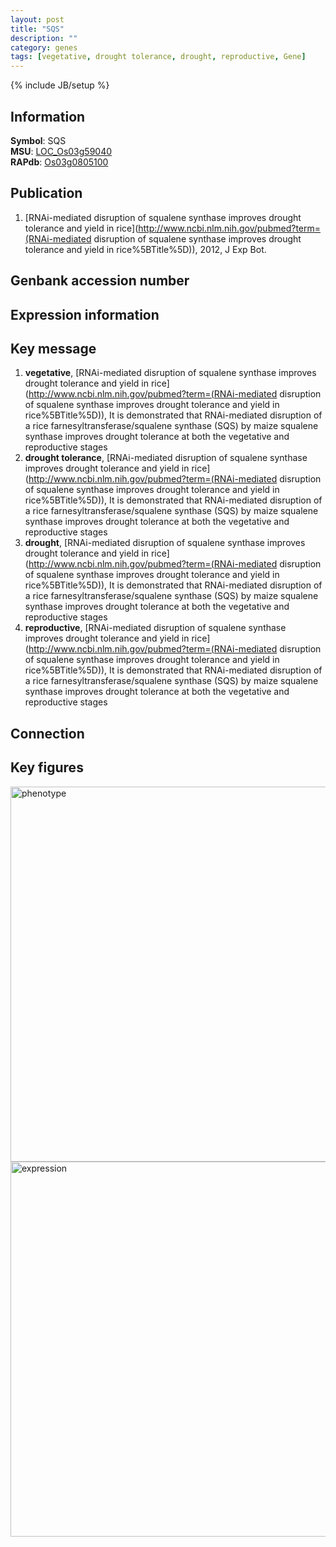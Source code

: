 ```yaml
---
layout: post
title: "SQS"
description: ""
category: genes
tags: [vegetative, drought tolerance, drought, reproductive, Gene]
---
```

{% include JB/setup %}

## Information
__Symbol__: SQS  
__MSU__: [LOC_Os03g59040](http://rice.plantbiology.msu.edu/cgi-bin/ORF_infopage.cgi?orf=LOC_Os03g59040)  
__RAPdb__: [Os03g0805100](http://rapdb.dna.affrc.go.jp/viewer/gbrowse_details/irgsp1?name=Os03g0805100)  

## Publication
1. [RNAi-mediated disruption of squalene synthase improves drought tolerance and yield in rice](http://www.ncbi.nlm.nih.gov/pubmed?term=(RNAi-mediated disruption of squalene synthase improves drought tolerance and yield in rice%5BTitle%5D)), 2012, J Exp Bot.

## Genbank accession number

## Expression information

## Key message
1. __vegetative__, [RNAi-mediated disruption of squalene synthase improves drought tolerance and yield in rice](http://www.ncbi.nlm.nih.gov/pubmed?term=(RNAi-mediated disruption of squalene synthase improves drought tolerance and yield in rice%5BTitle%5D)),  It is demonstrated that RNAi-mediated disruption of a rice farnesyltransferase/squalene synthase (SQS) by maize squalene synthase improves drought tolerance at both the vegetative and reproductive stages
2. __drought tolerance__, [RNAi-mediated disruption of squalene synthase improves drought tolerance and yield in rice](http://www.ncbi.nlm.nih.gov/pubmed?term=(RNAi-mediated disruption of squalene synthase improves drought tolerance and yield in rice%5BTitle%5D)),  It is demonstrated that RNAi-mediated disruption of a rice farnesyltransferase/squalene synthase (SQS) by maize squalene synthase improves drought tolerance at both the vegetative and reproductive stages
3. __drought__, [RNAi-mediated disruption of squalene synthase improves drought tolerance and yield in rice](http://www.ncbi.nlm.nih.gov/pubmed?term=(RNAi-mediated disruption of squalene synthase improves drought tolerance and yield in rice%5BTitle%5D)),  It is demonstrated that RNAi-mediated disruption of a rice farnesyltransferase/squalene synthase (SQS) by maize squalene synthase improves drought tolerance at both the vegetative and reproductive stages
4. __reproductive__, [RNAi-mediated disruption of squalene synthase improves drought tolerance and yield in rice](http://www.ncbi.nlm.nih.gov/pubmed?term=(RNAi-mediated disruption of squalene synthase improves drought tolerance and yield in rice%5BTitle%5D)),  It is demonstrated that RNAi-mediated disruption of a rice farnesyltransferase/squalene synthase (SQS) by maize squalene synthase improves drought tolerance at both the vegetative and reproductive stages

## Connection

## Key figures
<img src="http://ricencode.github.io/images/SQS.pheno.png" alt="phenotype"  style="width: 600px;"/>

<img src="http://ricencode.github.io/images/SQS.exp.png" alt="expression"  style="width: 600px;"/>


